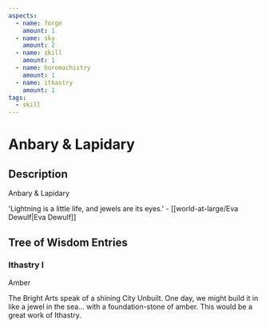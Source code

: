 ```yaml
---
aspects: 
  - name: forge
    amount: 1
  - name: sky
    amount: 2
  - name: skill
    amount: 1
  - name: horomachistry
    amount: 1
  - name: ithastry
    amount: 1
tags:
  - skill
---
```


# Anbary & Lapidary

## Description
Anbary & Lapidary

'Lightning is a little life, and jewels are its eyes.' - [[world-at-large/Eva Dewulf|Eva Dewulf]]
## Tree of Wisdom Entries
### Ithastry I
Amber

The Bright Arts speak of a shining City Unbuilt. One day, we might build it in like a jewel in the sea… with a foundation-stone of amber.  This would be a great work of Ithastry.